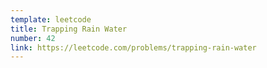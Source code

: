 ```yaml
---
template: leetcode
title: Trapping Rain Water
number: 42
link: https://leetcode.com/problems/trapping-rain-water
---
```

